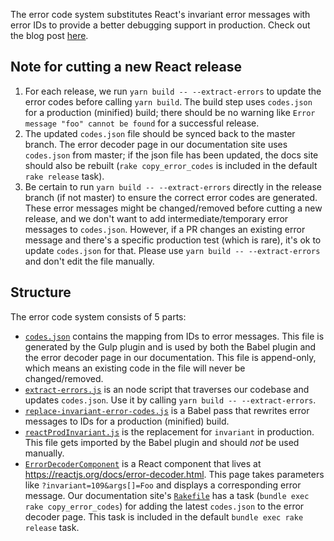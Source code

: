The error code system substitutes React's invariant error messages with error IDs to provide a better debugging support in production. Check out the blog post [here](https://reactjs.org/blog/2016/07/11/introducing-reacts-error-code-system.html).

## Note for cutting a new React release
1. For each release, we run `yarn build -- --extract-errors` to update the error codes before calling `yarn build`. The build step uses `codes.json` for a production (minified) build; there should be no warning like `Error message "foo" cannot be found` for a successful release.
2. The updated `codes.json` file should be synced back to the master branch. The error decoder page in our documentation site uses `codes.json` from master; if the json file has been updated, the docs site should also be rebuilt (`rake copy_error_codes` is included in the default `rake release` task).
3. Be certain to run `yarn build -- --extract-errors` directly in the release branch (if not master) to ensure the correct error codes are generated. These error messages might be changed/removed before cutting a new release, and we don't want to add intermediate/temporary error messages to `codes.json`. However, if a PR changes an existing error message and there's a specific production test (which is rare), it's ok to update `codes.json` for that. Please use `yarn build -- --extract-errors` and don't edit the file manually.

## Structure
The error code system consists of 5 parts:
- [`codes.json`](https://github.com/facebook/react/blob/master/scripts/error-codes/codes.json) contains the mapping from IDs to error messages. This file is generated by the Gulp plugin and is used by both the Babel plugin and the error decoder page in our documentation. This file is append-only, which means an existing code in the file will never be changed/removed.
- [`extract-errors.js`](https://github.com/facebook/react/blob/master/scripts/error-codes/extract-errors.js) is an node script that traverses our codebase and updates `codes.json`. Use it by calling `yarn build -- --extract-errors`.
- [`replace-invariant-error-codes.js`](https://github.com/facebook/react/blob/master/scripts/error-codes/replace-invariant-error-codes.js) is a Babel pass that rewrites error messages to IDs for a production (minified) build.
- [`reactProdInvariant.js`](https://github.com/facebook/react/blob/master/src/shared/index/reactProdInvariant.js) is the replacement for `invariant` in production. This file gets imported by the Babel plugin and should _not_ be used manually.
- [`ErrorDecoderComponent`](https://github.com/facebook/react/blob/master/docs/_js/ErrorDecoderComponent.js) is a React component that lives at https://reactjs.org/docs/error-decoder.html. This page takes parameters like `?invariant=109&args[]=Foo` and displays a corresponding error message. Our documentation site's [`Rakefile`](https://github.com/facebook/react/blob/master/docs/Rakefile#L64-L69) has a task (`bundle exec rake copy_error_codes`) for adding the latest `codes.json` to the error decoder page. This task is included in the default `bundle exec rake release` task.
